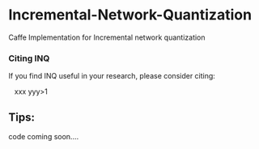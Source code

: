 # Incremental-Network-Quantization
Caffe Implementation for Incremental network quantization

### Citing INQ

If you find INQ useful in your research, please consider citing:

    xxx
    yyy>1

	

## Tips:


code coming soon....

